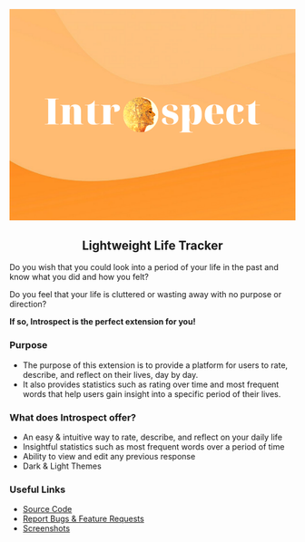<p align="center">
<img src="https://raw.githubusercontent.com/YashTotale/introspect/main/static/banners/banner920.png">
</p>

<h2 align="center">Lightweight Life Tracker</h2>

Do you wish that you could look into a period of your life in the past and know what you did and how you felt?

Do you feel that your life is cluttered or wasting away with no purpose or direction?

**If so, Introspect is the perfect extension for you!**

### Purpose

- The purpose of this extension is to provide a platform for users to rate, describe, and reflect on their lives, day by day.
- It also provides statistics such as rating over time and most frequent words that help users gain insight into a specific period of their lives.

### What does Introspect offer?

- An easy & intuitive way to rate, describe, and reflect on your daily life
- Insightful statistics such as most frequent words over a period of time
- Ability to view and edit any previous response
- Dark & Light Themes

### Useful Links

- [Source Code](https://github.com/YashTotale/introspect)
- [Report Bugs & Feature Requests](https://github.com/YashTotale/introspect/issues/new/choose)
- [Screenshots](https://github.com/YashTotale/introspect/tree/main/static/screenshots)

